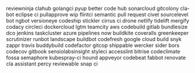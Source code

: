 reviewninja	clahub	golangci	pyup	better code hub	sonarcloud
gitcolony	cla-bot	eclipse ci	pullapprove	wip	flintci
semantic pull request	civet	sourcelevel bot	ngbot	versioneye	codeship
stickler	cirrus ci	drone	netlify	tidelift	mergify
codacy	circleci	dockercloud	lgtm	teamcity	aws codebuild
gitlab	bundlesize	dco	jenkins	taskcluster	azure pipelines
now	buildkite	coveralls	greenkeeper	scrutinizer	runbot
landscape	buildbot	codefresh	google cloud build	snyk	zappr
travis	buddybuild	codefactor	gitcop	shippable	wercker
sider	bors	codecov	gitbook	sensiolabsinsight	styleci
accesslint	bitrise	codeclimate	fossa	semaphore	kubespray-ci
hound	appveyor	codebeat	fabbot	renovate	cla assistant
percy	reviewable	snap ci			
